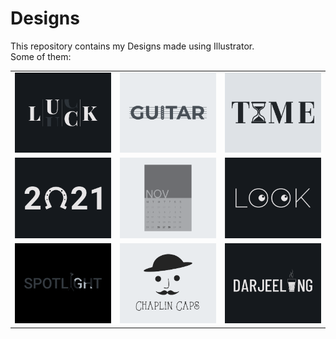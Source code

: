 # Designs
This repository contains my Designs made using Illustrator.<br>
Some of them:<br>
<table>
<tr><td><img src="./2020-12/png/06.12.2020.png"></td><td><img src="./2020-12/png/02.12.2020.png"></td><td><img src="./2020-11/png/16.11.2020.png"></td></tr>
<tr><td><img src="./2021-01/png/01.01.2021.png"></td><td><img src="./2020-11/png/26.11.2020.png"></td><td><img src="./2021-01/png/16.01.2021.png"></td></tr>
<tr><td><img src="./2020-11/png/21.11.2020.png"></td><td><img src="./2020-11/png/18.11.2020.png"></td><td><img src="./2020-12/png/31.12.2020.png"></td></tr>
</table>
